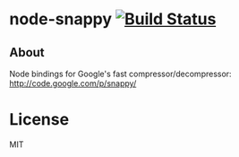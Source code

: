 # node-snappy [![Build Status](https://secure.travis-ci.org/skomski/node-snappy.png)](http://travis-ci.org/skomski/node-snappy)

## About

Node bindings for Google's fast compressor/decompressor: <http://code.google.com/p/snappy/>

# License

MIT
